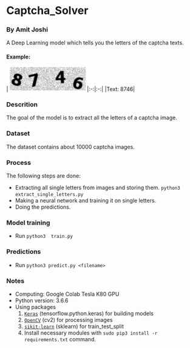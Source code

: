 # Captcha_Solver
### By Amit Joshi

A Deep Learning model which tells you the letters of the captcha texts.
#### Example:
| <img src="captcha.jpg?raw=true" width="200">
|:-:|:-:|
|Text: 8746|

### Descrition
The goal of the model is to extract all the letters of a captcha image.

### Dataset
The dataset contains about 10000 captcha images.

### Process
The following steps are done:
* Extracting all single letters from images and storing them. `python3 extract_single_letters.py`
* Making a neural network and training it on single letters.
* Doing the predictions.

### Model training
* Run `python3  train.py`
### Predictions
* Run `python3 predict.py <filename>`

### Notes
* Computing: Google Colab Tesla K80 GPU
* Python version: 3.6.6
* Using packages
  1. [`Keras`](https://www.tensorflow.org/guide/keras) (tensorflow.python.keras) for building models 
  2. [`OpenCV`](https://opencv.org/) (cv2) for processing images
  3. [`sikit-learn`](http://scikit-learn.org/stable/) (sklearn) for train_test_split 
  4. Install necessary modules with `sudo pip3 install -r requirements.txt` command.
